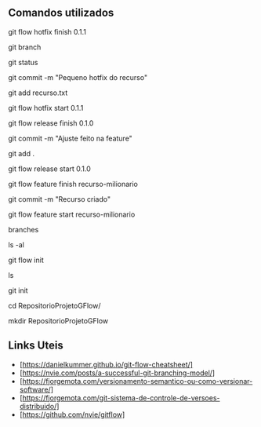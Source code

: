 Comandos utilizados
-------------------

git flow hotfix finish 0.1.1

git branch

git status

git commit -m "Pequeno hotfix do recurso"

git add recurso.txt 

git flow hotfix start 0.1.1

git flow release finish 0.1.0

git commit -m "Ajuste feito na feature"

git add .

git flow release start 0.1.0

git flow feature finish recurso-milionario

git commit -m "Recurso criado"

git flow feature start recurso-milionario

branches

ls -al

git flow init

ls

git init

cd RepositorioProjetoGFlow/

mkdir RepositorioProjetoGFlow


Links Uteis
-----------

- [https://danielkummer.github.io/git-flow-cheatsheet/]
- [https://nvie.com/posts/a-successful-git-branching-model/]
- [https://fjorgemota.com/versionamento-semantico-ou-como-versionar-software/]
- [https://fjorgemota.com/git-sistema-de-controle-de-versoes-distribuido/]
- [https://github.com/nvie/gitflow]

